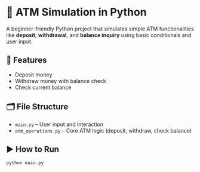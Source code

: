 # 🏧 ATM Simulation in Python

A beginner-friendly Python project that simulates simple ATM functionalities like **deposit**, **withdrawal**, and **balance inquiry** using basic conditionals and user input.

## 🔧 Features
- Deposit money  
- Withdraw money with balance check  
- Check current balance  

## 🗂️ File Structure
- `main.py` – User input and interaction  
- `atm_operations.py` – Core ATM logic (deposit, withdraw, check balance)

## ▶️ How to Run
```bash
python main.py
